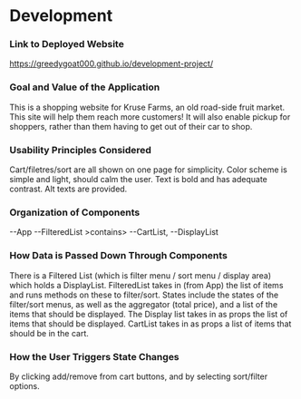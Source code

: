 # Development

### Link to Deployed Website
https://greedygoat000.github.io/development-project/

### Goal and Value of the Application

This is a shopping website for Kruse Farms, an old road-side fruit market. This site will help them reach more customers! It will also enable pickup for shoppers, rather than them having to get out of their car to shop. 

### Usability Principles Considered

Cart/filetres/sort are all shown on one page for simplicity. Color scheme is simple and light, should calm the user. Text is bold and has adequate contrast. Alt texts are provided. 

### Organization of Components

--App
--FilteredList >contains> --CartList, --DisplayList

### How Data is Passed Down Through Components

There is a Filtered List (which is filter menu / sort menu / display area) which holds a DisplayList. FilteredList takes in (from App) the list of items and runs methods on these to filter/sort. States include the states of the filter/sort menus, as well as the aggregator (total price), and a list of the items that should be displayed. The Display list takes in as props the list of items that should be displayed. CartList takes in as props a list of items that should be in the cart. 

### How the User Triggers State Changes
By clicking add/remove from cart buttons, and by selecting sort/filter options.

